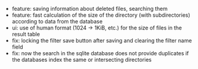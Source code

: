 * feature: saving information about deleted files, searching them
* feature: fast calculation of the size of the directory (with subdirectories) according to data from the database
* ui: use of human format (1024 -> 1KiB, etc.) for the size of files in the result table
* fix: locking the filter save button after saving and clearing the filter name field
* fix: now the search in the sqlite database does not provide duplicates if the databases index the same or intersecting directories
